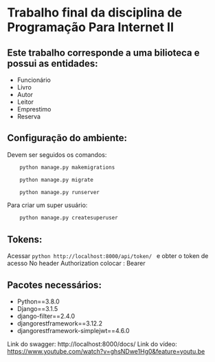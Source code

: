 # Trabalho final da disciplina de Programação Para Internet II
## Este trabalho corresponde a uma bilioteca e possui as entidades:
- Funcionário
- Livro
- Autor
- Leitor
- Emprestimo
- Reserva
## Configuração do ambiente:
Devem ser seguidos os comandos:
```python
    python manage.py makemigrations

    python manage.py migrate

    python manage.py runserver

```
Para criar um super usuário:
```python
    python manage.py createsuperuser
```
## Tokens:
Acessar ```python http://localhost:8000/api/token/ ``` e obter o token de acesso
No header Authorization colocar : Bearer <token>

## Pacotes necessários:
- Python==3.8.0
- Django==3.1.5
- django-filter==2.4.0
- djangorestframework==3.12.2
- djangorestframework-simplejwt==4.6.0

Link do swagger: http://localhost:8000/docs/
Link do vídeo: https://www.youtube.com/watch?v=ghsNDwe1Hg0&feature=youtu.be
